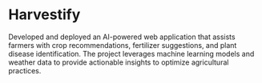 # Harvestify
Developed and deployed an AI-powered web application that assists farmers with crop recommendations, fertilizer suggestions, and plant disease identification. The project leverages machine learning models and weather data to provide actionable insights to optimize agricultural practices.

